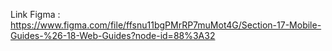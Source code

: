 Link Figma : https://www.figma.com/file/ffsnu11bgPMrRP7muMot4G/Section-17-Mobile-Guides-%26-18-Web-Guides?node-id=88%3A32
